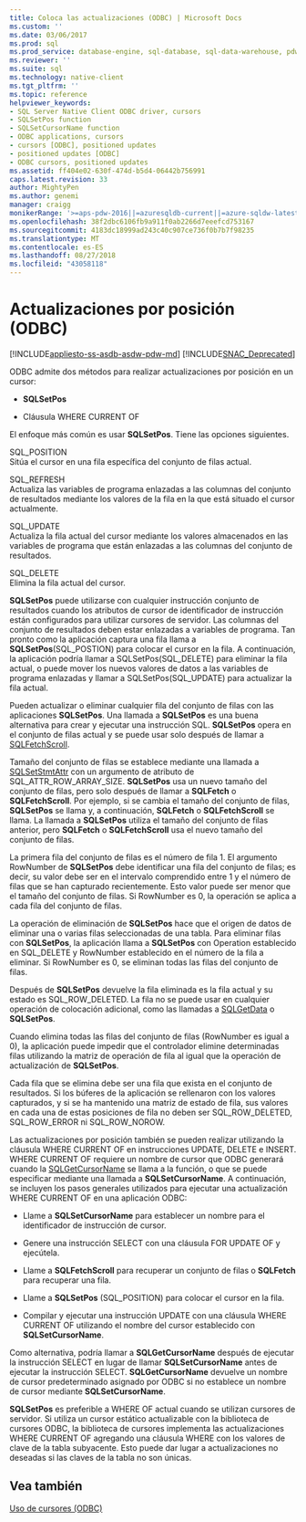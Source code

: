 ```yaml
---
title: Coloca las actualizaciones (ODBC) | Microsoft Docs
ms.custom: ''
ms.date: 03/06/2017
ms.prod: sql
ms.prod_service: database-engine, sql-database, sql-data-warehouse, pdw
ms.reviewer: ''
ms.suite: sql
ms.technology: native-client
ms.tgt_pltfrm: ''
ms.topic: reference
helpviewer_keywords:
- SQL Server Native Client ODBC driver, cursors
- SQLSetPos function
- SQLSetCursorName function
- ODBC applications, cursors
- cursors [ODBC], positioned updates
- positioned updates [ODBC]
- ODBC cursors, positioned updates
ms.assetid: ff404e02-630f-474d-b5d4-06442b756991
caps.latest.revision: 33
author: MightyPen
ms.author: genemi
manager: craigg
monikerRange: '>=aps-pdw-2016||=azuresqldb-current||=azure-sqldw-latest||>=sql-server-2016||=sqlallproducts-allversions||>=sql-server-linux-2017||=azuresqldb-mi-current'
ms.openlocfilehash: 38f2dbc6106fb9a911f0ab2266d7eeefcd753167
ms.sourcegitcommit: 4183dc18999ad243c40c907ce736f0b7b7f98235
ms.translationtype: MT
ms.contentlocale: es-ES
ms.lasthandoff: 08/27/2018
ms.locfileid: "43058118"
---
```

# <a name="positioned-updates-odbc"></a>Actualizaciones por posición (ODBC)
[!INCLUDE[appliesto-ss-asdb-asdw-pdw-md](../../includes/appliesto-ss-asdb-asdw-pdw-md.md)]
[!INCLUDE[SNAC_Deprecated](../../includes/snac-deprecated.md)]

  ODBC admite dos métodos para realizar actualizaciones por posición en un cursor:  
  
-   **SQLSetPos**  
  
-   Cláusula WHERE CURRENT OF  
  
 El enfoque más común es usar **SQLSetPos**. Tiene las opciones siguientes.  
  
 SQL_POSITION  
 Sitúa el cursor en una fila específica del conjunto de filas actual.  
  
 SQL_REFRESH  
 Actualiza las variables de programa enlazadas a las columnas del conjunto de resultados mediante los valores de la fila en la que está situado el cursor actualmente.  
  
 SQL_UPDATE  
 Actualiza la fila actual del cursor mediante los valores almacenados en las variables de programa que están enlazadas a las columnas del conjunto de resultados.  
  
 SQL_DELETE  
 Elimina la fila actual del cursor.  
  
 **SQLSetPos** puede utilizarse con cualquier instrucción conjunto de resultados cuando los atributos de cursor de identificador de instrucción están configurados para utilizar cursores de servidor. Las columnas del conjunto de resultados deben estar enlazadas a variables de programa. Tan pronto como la aplicación captura una fila llama a **SQLSetPos**(SQL_POSTION) para colocar el cursor en la fila. A continuación, la aplicación podría llamar a SQLSetPos(SQL_DELETE) para eliminar la fila actual, o puede mover los nuevos valores de datos a las variables de programa enlazadas y llamar a SQLSetPos(SQL_UPDATE) para actualizar la fila actual.  
  
 Pueden actualizar o eliminar cualquier fila del conjunto de filas con las aplicaciones **SQLSetPos**. Una llamada a **SQLSetPos** es una buena alternativa para crear y ejecutar una instrucción SQL. **SQLSetPos** opera en el conjunto de filas actual y se puede usar solo después de llamar a [SQLFetchScroll](../../relational-databases/native-client-odbc-api/sqlfetchscroll.md).  
  
 Tamaño del conjunto de filas se establece mediante una llamada a [SQLSetStmtAttr](../../relational-databases/native-client-odbc-api/sqlsetstmtattr.md) con un argumento de atributo de SQL_ATTR_ROW_ARRAY_SIZE. **SQLSetPos** usa un nuevo tamaño del conjunto de filas, pero solo después de llamar a **SQLFetch** o **SQLFetchScroll**. Por ejemplo, si se cambia el tamaño del conjunto de filas, **SQLSetPos** se llama y, a continuación, **SQLFetch** o **SQLFetchScroll** se llama. La llamada a **SQLSetPos** utiliza el tamaño del conjunto de filas anterior, pero **SQLFetch** o **SQLFetchScroll** usa el nuevo tamaño del conjunto de filas.  
  
 La primera fila del conjunto de filas es el número de fila 1. El argumento RowNumber de **SQLSetPos** debe identificar una fila del conjunto de filas; es decir, su valor debe ser en el intervalo comprendido entre 1 y el número de filas que se han capturado recientemente. Esto valor puede ser menor que el tamaño del conjunto de filas. Si RowNumber es 0, la operación se aplica a cada fila del conjunto de filas.  
  
 La operación de eliminación de **SQLSetPos** hace que el origen de datos de eliminar una o varias filas seleccionadas de una tabla. Para eliminar filas con **SQLSetPos**, la aplicación llama a **SQLSetPos** con Operation establecido en SQL_DELETE y RowNumber establecido en el número de la fila a eliminar. Si RowNumber es 0, se eliminan todas las filas del conjunto de filas.  
  
 Después de **SQLSetPos** devuelve la fila eliminada es la fila actual y su estado es SQL_ROW_DELETED. La fila no se puede usar en cualquier operación de colocación adicional, como las llamadas a [SQLGetData](../../relational-databases/native-client-odbc-api/sqlgetdata.md) o **SQLSetPos**.  
  
 Cuando elimina todas las filas del conjunto de filas (RowNumber es igual a 0), la aplicación puede impedir que el controlador elimine determinadas filas utilizando la matriz de operación de fila al igual que la operación de actualización de **SQLSetPos**.  
  
 Cada fila que se elimina debe ser una fila que exista en el conjunto de resultados. Si los búferes de la aplicación se rellenaron con los valores capturados, y si se ha mantenido una matriz de estado de fila, sus valores en cada una de estas posiciones de fila no deben ser SQL_ROW_DELETED, SQL_ROW_ERROR ni SQL_ROW_NOROW.  
  
 Las actualizaciones por posición también se pueden realizar utilizando la cláusula WHERE CURRENT OF en instrucciones UPDATE, DELETE e INSERT. WHERE CURRENT OF requiere un nombre de cursor que ODBC generará cuando la [SQLGetCursorName](../../relational-databases/native-client-odbc-api/sqlgetcursorname.md) se llama a la función, o que se puede especificar mediante una llamada a **SQLSetCursorName**. A continuación, se incluyen los pasos generales utilizados para ejecutar una actualización WHERE CURRENT OF en una aplicación ODBC:  
  
-   Llame a **SQLSetCursorName** para establecer un nombre para el identificador de instrucción de cursor.  
  
-   Genere una instrucción SELECT con una cláusula FOR UPDATE OF y ejecútela.  
  
-   Llame a **SQLFetchScroll** para recuperar un conjunto de filas o **SQLFetch** para recuperar una fila.  
  
-   Llame a **SQLSetPos** (SQL_POSITION) para colocar el cursor en la fila.  
  
-   Compilar y ejecutar una instrucción UPDATE con una cláusula WHERE CURRENT OF utilizando el nombre del cursor establecido con **SQLSetCursorName**.  
  
 Como alternativa, podría llamar a **SQLGetCursorName** después de ejecutar la instrucción SELECT en lugar de llamar **SQLSetCursorName** antes de ejecutar la instrucción SELECT. **SQLGetCursorName** devuelve un nombre de cursor predeterminado asignado por ODBC si no establece un nombre de cursor mediante **SQLSetCursorName**.  
  
 **SQLSetPos** es preferible a WHERE OF actual cuando se utilizan cursores de servidor. Si utiliza un cursor estático actualizable con la biblioteca de cursores ODBC, la biblioteca de cursores implementa las actualizaciones WHERE CURRENT OF agregando una cláusula WHERE con los valores de clave de la tabla subyacente. Esto puede dar lugar a actualizaciones no deseadas si las claves de la tabla no son únicas.  
  
## <a name="see-also"></a>Vea también  
 [Uso de cursores &#40;ODBC&#41;](../../relational-databases/native-client-odbc-cursors/using-cursors-odbc.md)  
  
  
